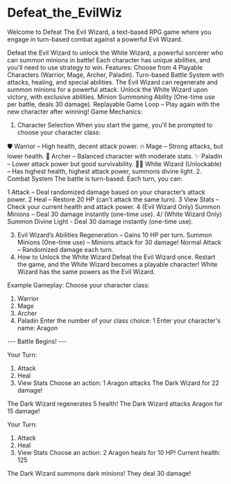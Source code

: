 # Defeat_the_EvilWiz
Welcome to Defeat The Evil Wizard, a text-based RPG game where you engage in turn-based combat against a powerful Evil Wizard.

Defeat the Evil Wizard to unlock the White Wizard, a powerful sorcerer who can summon minions in battle!
Each character has unique abilities, and you'll need to use strategy to win.
Features:
 Choose from 4 Playable Characters (Warrior, Mage, Archer, Paladin).
 Turn-based Battle System with attacks, healing, and special abilities.
 The Evil Wizard can regenerate and summon minions for a powerful attack.
 Unlock the White Wizard upon victory, with exclusive abilities.
 Minion Summoning Ability (One-time use per battle, deals 30 damage).
 Replayable Game Loop – Play again with the new character after winning!
 Game Mechanics:
1. Character Selection
When you start the game, you'll be prompted to choose your character class:

🛡 Warrior – High health, decent attack power.
🔥 Mage – Strong attacks, but lower health.
🏹 Archer – Balanced character with moderate stats.
✨ Paladin – Lower attack power but good survivability.
🧙‍♂️ White Wizard (Unlockable) – Has highest health, highest attack power, summons divine light.
2. Combat System
The battle is turn-based. Each turn, you can:

1 Attack – Deal randomized damage based on your character’s attack power.
2 Heal – Restore 20 HP (can’t attack the same turn).
3 View Stats – Check your current health and attack power.
4 (Evil Wizard Only) Summon Minions – Deal 30 damage instantly (one-time use).
4/ (White Wizard Only) Summon Divine Light - Deal 30 damage instantly (one-time use).

3. Evil Wizard’s Abilities
Regeneration – Gains 10 HP per turn.
Summon Minions (One-time use) – Minions attack for 30 damage!
Normal Attack – Randomized damage each turn.
4. How to Unlock the White Wizard
Defeat the Evil Wizard once.
Restart the game, and the White Wizard becomes a playable character!
White Wizard has the same powers as the Evil Wizard.

Example Gameplay:
Choose your character class:
1. Warrior
2. Mage
3. Archer
4. Paladin
Enter the number of your class choice: 1
Enter your character's name: Aragon

--- Battle Begins! ---

Your Turn:
1. Attack
2. Heal
3. View Stats
Choose an action: 1
Aragon attacks The Dark Wizard for 22 damage!

The Dark Wizard regenerates 5 health!
The Dark Wizard attacks Aragon for 15 damage!

Your Turn:
1. Attack
2. Heal
3. View Stats
Choose an action: 2
Aragon heals for 10 HP! Current health: 125

The Dark Wizard summons dark minions! They deal 30 damage!

